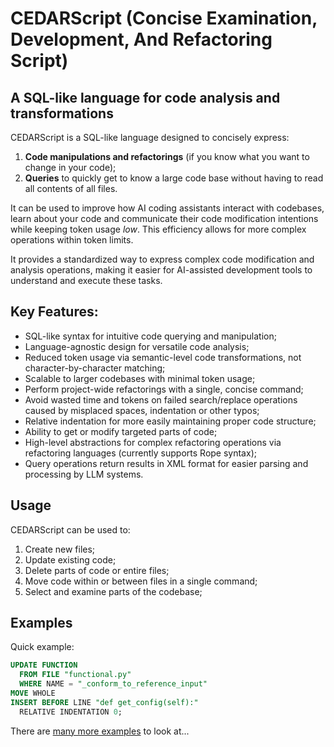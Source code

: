 # CEDARScript (Concise Examination, Development, And Refactoring Script)

## A SQL-like language for code analysis and transformations

CEDARScript is a SQL-like language designed to concisely express:
1. **Code manipulations and refactorings** (if you know what you want to change in your code);
2. **Queries** to quickly get to know a large code base without having to read all contents of all files.

It can be used to improve how AI coding assistants interact with codebases, learn about your code and communicate their code modification intentions while keeping token usage _low_.
This efficiency allows for more complex operations within token limits.

It provides a standardized way to express complex code modification and analysis operations, making it easier for AI-assisted development tools to understand and execute these tasks.

## Key Features:

- SQL-like syntax for intuitive code querying and manipulation; 
- Language-agnostic design for versatile code analysis;
- Reduced token usage via semantic-level code transformations, not character-by-character matching;
- Scalable to larger codebases with minimal token usage;
- Perform project-wide refactorings with a single, concise command;
- Avoid wasted time and tokens on failed search/replace operations caused by misplaced spaces, indentation or other typos; 
- Relative indentation for more easily maintaining proper code structure;
- Ability to get or modify targeted parts of code;
- High-level abstractions for complex refactoring operations via refactoring languages (currently supports Rope syntax);
- Query operations return results in XML format for easier parsing and processing by LLM systems.

## Usage

CEDARScript can be used to:

1. Create new files;
2. Update existing code;
3. Delete parts of code or entire files;
4. Move code within or between files in a single command;
5. Select and examine parts of the codebase;

## Examples

Quick example:

```sql
UPDATE FUNCTION
  FROM FILE "functional.py"
  WHERE NAME = "_conform_to_reference_input"
MOVE WHOLE
INSERT BEFORE LINE "def get_config(self):"
  RELATIVE INDENTATION 0;
```

There are [many more examples](test/corpus) to look at...
